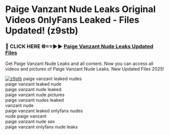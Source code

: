 # Paige Vanzant Nude Leaks Original Videos 0nlyFans Leaked - Files Updated! (z9stb)

<h3>🔴 CLICK HERE 🌐==►► <a href="https://tinyurl.com/yrmya6cz" rel="nofollow">Paige Vanzant Nude Leaks Updated Files</a></h3>

Get Paige Vanzant Nude Leaks and all content. Now you can access all videos and pictures of Paige Vanzant Nude Leaks. New Updated Files 2025!

[![z9stb](https://i.imgur.com/FMdXYCs.gif)](https://tinyurl.com/yrmya6cz)
paige vanzant leaked nudes<br>
paige vanzant leaked nude<br>
paige vanzant nude leaked<br>
paige vanzant nude pictures<br>
paige vanzant nudes leaked<br>
vanzant nude<br>
paige vanzant leaked onlyfans nudes<br>
nude paige vanzant<br>
paige vanzant nude sex<br>
paige vanzant onlyfans nude leaks